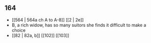 ## 164
- [[564 | 564a ch A to A-8]] [[2 | 2e]] 
- B, a rich widow, has so many suitors she finds it difficult to make a choice
- [[82 | 82a, b]] [[102]] [[103]] 

